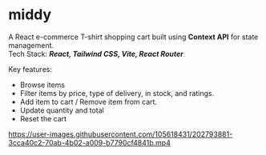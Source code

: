# middy
A React e-commerce T-shirt shopping cart built using **Context API** for state management.  
Tech Stack: ***React, Tailwind CSS, Vite, React Router***

Key features:  
- Browse items
- Filter items by price, type of delivery, in stock, and ratings.
- Add item to cart / Remove item from cart.
- Update quantity and total
- Reset the cart



https://user-images.githubusercontent.com/105618431/202793881-3cca40c2-70ab-4b02-a009-b7790cf4841b.mp4

